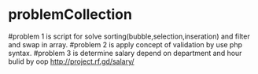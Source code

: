 # problemCollection
#problem 1 is script for solve sorting(bubble,selection,inseration) and filter and swap in  array.
#problem 2 is apply concept of validation by use php syntax.
#problem 3 is determine salary depend on department and hour bulid by oop
http://project.rf.gd/salary/
